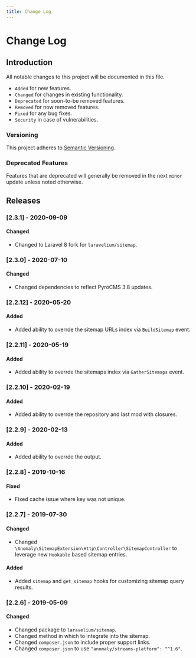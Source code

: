 ```yaml
---
title: Change Log
---
```


# Change Log

<div class="documentation__toc"></div>

## Introduction

All notable changes to this project will be documented in this file.

- `Added` for new features.
- `Changed` for changes in existing functionality.
- `Deprecated` for soon-to-be removed features.
- `Removed` for now removed features.
- `Fixed` for any bug fixes.
- `Security` in case of vulnerabilities.

### Versioning

This project adheres to [Semantic Versioning](https://semver.org/spec/v2.0.0.html).

### Deprecated Features

Features that are deprecated will generally be removed in the next `minor` update unless noted otherwise.

## Releases

### [2.3.1] - 2020-09-09
#### Changed
- Changed to Laravel 8 fork for `laravelium/sitemap`.

### [2.3.0] - 2020-07-10
#### Changed
- Changed dependencies to reflect PyroCMS 3.8 updates.

### [2.2.12] - 2020-05-20
#### Added
- Added ability to overrde the sitemap URLs index via `BuildSitemap` event.


### [2.2.11] - 2020-05-19
#### Added
- Added ability to overrde the sitemaps index via `GatherSitemaps` event.


### [2.2.10] - 2020-02-19
#### Added
- Added ability to overrde the repository and last mod with closures.


### [2.2.9] - 2020-02-13
#### Added
- Added ability to overrde the output. 


### [2.2.8] - 2019-10-16
#### Fixed
- Fixed cache issue where key was not unique.


### [2.2.7] - 2019-07-30
#### Changed
- Changed `\Anomaly\SitemapExtension\Http\Controller\SitemapController` to leverage new `Hookable` based sitemap entries.

#### Added
- Added `sitemap` and `get_sitemap` hooks for customizing sitemap query results.


### [2.2.6] - 2019-05-09
#### Changed
- Changed package to `laravelium/sitemap`.
- Changed method in which to integrate into the sitemap.
- Changed `composer.json` to include proper support links.
- Changed `composer.json` to use `"anomaly/streams-platform": "^1.6"`.
